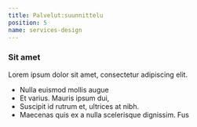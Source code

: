 ```yaml
---
title: Palvelut:suunnittelu
position: 5
name: services-design
---
```


### Sit amet

Lorem ipsum dolor sit amet, consectetur adipiscing elit.

- Nulla euismod mollis augue
- Et varius. Mauris ipsum dui,
- Suscipit id rutrum et, ultrices at nibh.
- Maecenas quis ex a nulla scelerisque dignissim. Fus